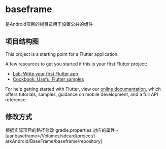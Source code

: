 # baseframe

是Android项目的根目录用于设置公共的组件

## 项目结构图

This project is a starting point for a Flutter application.

A few resources to get you started if this is your first Flutter project:

- [Lab: Write your first Flutter app](https://flutter.dev/docs/get-started/codelab)
- [Cookbook: Useful Flutter samples](https://flutter.dev/docs/cookbook)

For help getting started with Flutter, view our
[online documentation](https://flutter.dev/docs), which offers tutorials,
samples, guidance on mobile development, and a full API reference.

## 修改方式

根据实际项目的路径修改 gradle.properties 对应的属性
-[aar.baseframe=/Volumes/sdcard/project/t-arkAndroid/BaseFrame/baseframe/repository]



## 